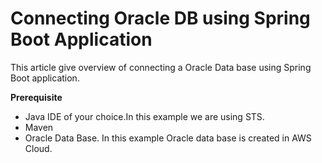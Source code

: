 # Connecting Oracle DB using Spring Boot Application

This article give overview of connecting a Oracle Data base using Spring Boot application.

**Prerequisite**

 - Java IDE of your choice.In this example we are using STS.
 - Maven
 - Oracle Data Base. In this example Oracle data base is created in AWS Cloud.
 
 

